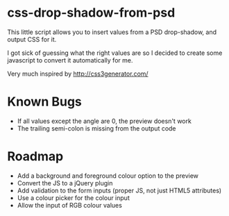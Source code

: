 css-drop-shadow-from-psd
========================

This little script allows you to insert values from a PSD drop-shadow, and output CSS for it.

I got sick of guessing what the right values are so I decided to create some javascript to convert it automatically for me. 

Very much inspired by http://css3generator.com/

Known Bugs
==========
- If all values except the angle are 0, the preview doesn't work
- The trailing semi-colon is missing from the output code

Roadmap
=======

- Add a background and foreground colour option to the preview
- Convert the JS to a jQuery plugin
- Add validation to the form inputs (proper JS, not just HTML5 attributes)
- Use a colour picker for the colour input
- Allow the input of RGB colour values